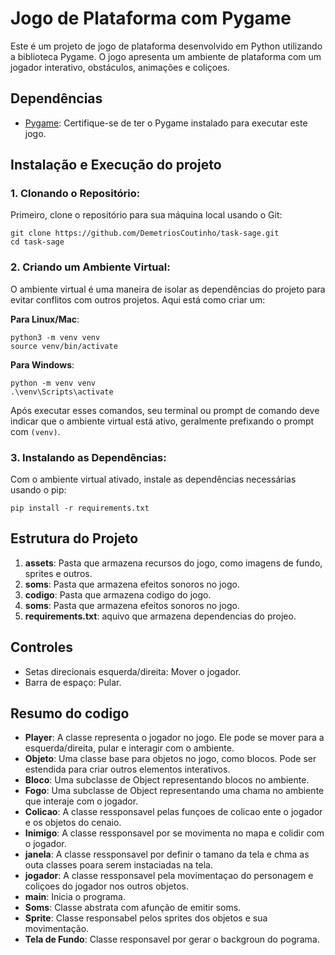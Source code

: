 # Jogo de Plataforma com Pygame

Este é um projeto de jogo de plataforma desenvolvido em Python utilizando a biblioteca Pygame. O jogo apresenta um ambiente de plataforma com um jogador interativo, obstáculos, animações e coliçoes.

## Dependências

- [Pygame](https://www.pygame.org/): Certifique-se de ter o Pygame instalado para executar este jogo.

## **Instalação e Execução do projeto**

### **1. Clonando o Repositório**:
Primeiro, clone o repositório para sua máquina local usando o Git:
```
git clone https://github.com/DemetriosCoutinho/task-sage.git
cd task-sage
```

### **2. Criando um Ambiente Virtual**:
O ambiente virtual é uma maneira de isolar as dependências do projeto para evitar conflitos com outros projetos. Aqui está como criar um:

**Para Linux/Mac**:
```
python3 -m venv venv
source venv/bin/activate
```

**Para Windows**:
```
python -m venv venv
.\venv\Scripts\activate
```

Após executar esses comandos, seu terminal ou prompt de comando deve indicar que o ambiente virtual está ativo, geralmente prefixando o prompt com `(venv)`.

### **3. Instalando as Dependências**:
Com o ambiente virtual ativado, instale as dependências necessárias usando o pip:
```
pip install -r requirements.txt
```


## Estrutura do Projeto

1. **assets**: Pasta que armazena recursos do jogo, como imagens de fundo, sprites e outros.
2. **soms**: Pasta que armazena efeitos sonoros no jogo.
3. **codigo**: Pasta que armazena codigo do jogo.
4. **soms**: Pasta que armazena efeitos sonoros no jogo.
5. **requirements.txt**: aquivo que armazena dependencias do projeo.

## Controles

- Setas direcionais esquerda/direita: Mover o jogador.
- Barra de espaço: Pular.

## Resumo do codigo

- **Player**: A classe representa o jogador no jogo. Ele pode se mover para a esquerda/direita, pular e interagir com o ambiente.
- **Objeto**: Uma classe base para objetos no jogo, como blocos. Pode ser estendida para criar outros elementos interativos.
- **Bloco**: Uma subclasse de Object representando blocos no ambiente.
- **Fogo**: Uma subclasse de Object representando uma chama no ambiente que interaje com o jogador.
- **Colicao**: A classe ressponsavel pelas funçoes de colicao ente o jogador e os objetos do cenaio.
- **Inimigo**: A classe ressponsavel por se movimenta no mapa e colidir com o jogador.
- **janela**: A classe ressponsavel por definir o tamano da tela e chma as outa classes poara serem instaciadas na tela.
- **jogador**: A classe ressponsavel pela movimentaçao do personagem e coliçoes do jogador nos outros objetos.
- **main**: Inicia o programa.
- **Soms**: Classe abstrata com afunção de emitir soms.
- **Sprite**: Classe responsabel pelos sprites dos objetos e sua movimentação.
- **Tela de Fundo**: Classe responsavel por gerar o backgroun do pograma.



